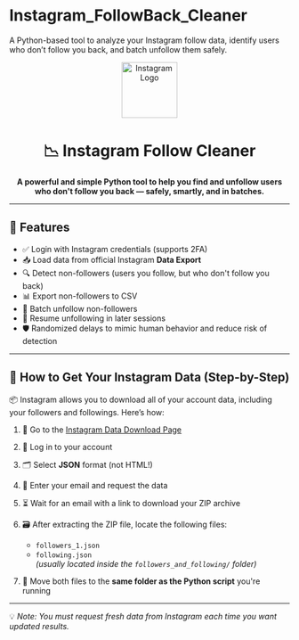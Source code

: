 # Instagram_FollowBack_Cleaner
A Python-based tool to analyze your Instagram follow data, identify users who don’t follow you back, and batch unfollow them safely.


<p align="center">
  <img src="https://upload.wikimedia.org/wikipedia/commons/a/a5/Instagram_icon.png" width="100" alt="Instagram Logo">
</p>

<h1 align="center">📉 Instagram Follow Cleaner</h1>

<p align="center">
  <b>A powerful and simple Python tool to help you find and unfollow users who don't follow you back — safely, smartly, and in batches.</b>
</p>

---

## 🚀 Features

- ✅ Login with Instagram credentials (supports 2FA)
- 📥 Load data from official Instagram **Data Export**
- 🔍 Detect non-followers (users you follow, but who don't follow you back)
- 📊 Export non-followers to CSV
- 🔄 Batch unfollow non-followers
- 💾 Resume unfollowing in later sessions
- 🛡️ Randomized delays to mimic human behavior and reduce risk of detection

---

## 📁 How to Get Your Instagram Data (Step-by-Step)

📦 Instagram allows you to download all of your account data, including your followers and followings. Here’s how:

1. 🔗 Go to the [Instagram Data Download Page](https://www.instagram.com/download/request/)
2. 🔐 Log in to your account
3. 🗂️ Select **JSON** format (not HTML!)
4. 📧 Enter your email and request the data
5. ⏳ Wait for an email with a link to download your ZIP archive
6. 🗃️ After extracting the ZIP file, locate the following files:
   - `followers_1.json`
   - `following.json`  
     *(usually located inside the `followers_and_following/` folder)*

7. 📂 Move both files to the **same folder as the Python script** you're running

---

💡 *Note: You must request fresh data from Instagram each time you want updated results.*
